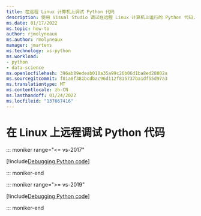 ```yaml
---
title: 在远程 Linux 计算机上调试 Python 代码
description: 使用 Visual Studio 调试在远程 Linux 计算机上运行的 Python 代码，包括必要的配置步骤、安全性和故障排除。
ms.date: 01/17/2022
ms.topic: how-to
author: rjmolyneaux
ms.author: rmolyneaux
manager: jmartens
ms.technology: vs-python
ms.workload:
- python
- data-science
ms.openlocfilehash: 396ab89edeab010a35a99c26b06d1ba8ed28802a
ms.sourcegitcommit: f81a8f381bcdbac96d112f815737ba1df55d97a3
ms.translationtype: MT
ms.contentlocale: zh-CN
ms.lasthandoff: 01/24/2022
ms.locfileid: "137667416"
---
```

# <a name="remotely-debug-python-code-on-linux"></a>在 Linux 上远程调试 Python 代码

::: moniker range="<= vs-2017"

[!include[Debugging Python code](includes/vs-2017/remote-debugging-python-code.md)]

::: moniker-end

::: moniker range=">= vs-2019"

[!include[Debugging Python code](includes/vs-2019/remote-debugging-python-code.md)]

::: moniker-end